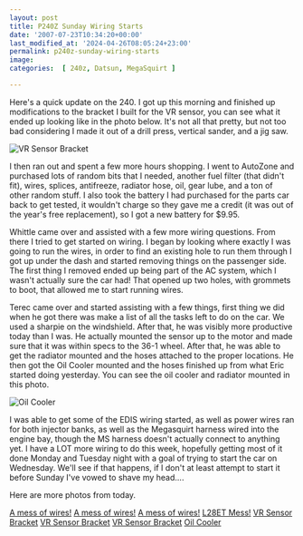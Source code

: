```yaml
---
layout: post
title: P240Z Sunday Wiring Starts
date: '2007-07-23T10:34:20+00:00'
last_modified_at: '2024-04-26T08:05:24+23:00'
permalink: p240z-sunday-wiring-starts
image: 
categories:  [ 240z, Datsun, MegaSquirt ]

---
```

Here's a quick update on the 240. I got up this morning and finished up modifications to the bracket I built for the VR sensor, you can see what it ended up looking like in the photo below. It's not all that pretty, but not too bad considering I made it out of a drill press, vertical sander, and a jig saw.

![VR Sensor Bracket](http://farm2.static.flickr.com/1089/872518561_ee2917d9ee_m.jpg)

I then ran out and spent a few more hours shopping. I went to AutoZone and purchased lots of random bits that I needed, another fuel filter (that didn't fit), wires, splices, antifreeze, radiator hose, oil, gear lube, and a ton of other random stuff. I also took the battery I had purchased for the parts car back to get tested, it wouldn't charge so they gave me a credit (it was out of the year's free replacement), so I got a new battery for $9.95.

Whittle came over and assisted with a few more wiring questions. From there I tried to get started on wiring. I began by looking where exactly I was going to run the wires, in order to find an existing hole to run them through I got up under the dash and started removing things on the passenger side. The first thing I removed ended up being part of the AC system, which I wasn't actually sure the car had! That opened up two holes, with grommets to boot, that allowed me to start running wires.

Terec came over and started assisting with a few things, first thing we did when he got there was make a list of all the tasks left to do on the car. We used a sharpie on the windshield. After that, he was visibly more productive today than I was. He actually mounted the sensor up to the motor and made sure that it was within specs to the 36-1 wheel. After that, he was able to get the radiator mounted and the hoses attached to the proper locations. He then got the Oil Cooler mounted and the hoses finished up from what Eric started doing yesterday. You can see the oil cooler and radiator mounted in this photo.

![Oil Cooler](http://farm2.static.flickr.com/1205/873353908_e4809af1b0_m.jpg)

I was able to get some of the EDIS wiring started, as well as power wires ran for both injector banks, as well as the Megasquirt harness wired into the engine bay, though the MS harness doesn't actually connect to anything yet. I have a LOT more wiring to do this week, hopefully getting most of it done Monday and Tuesday night with a goal of trying to start the car on Wednesday. We'll see if that happens, if I don't at least attempt to start it before Sunday I've vowed to shave my head....

Here are more photos from today.

[A mess of wires!](http://farm2.static.flickr.com/1223/872530883_26316591e1_s.jpg)
[A mess of wires!](http://farm2.static.flickr.com/1113/872527971_dd62e028d7_s.jpg)
[A mess of wires!](http://farm2.static.flickr.com/1182/872525013_0ac1db8473_s.jpg)
[L28ET Mess!](http://farm2.static.flickr.com/1085/872521791_e1a508370d_s.jpg)
[VR Sensor Bracket](http://farm2.static.flickr.com/1089/872518561_ee2917d9ee_s.jpg)
[VR Sensor Bracket](http://farm2.static.flickr.com/1392/872512225_882694dc4f_s.jpg)
[VR Sensor Bracket](http://farm2.static.flickr.com/1006/873359360_8922d469fe_s.jpg)
[Oil Cooler](http://farm2.static.flickr.com/1205/873353908_e4809af1b0_s.jpg)
